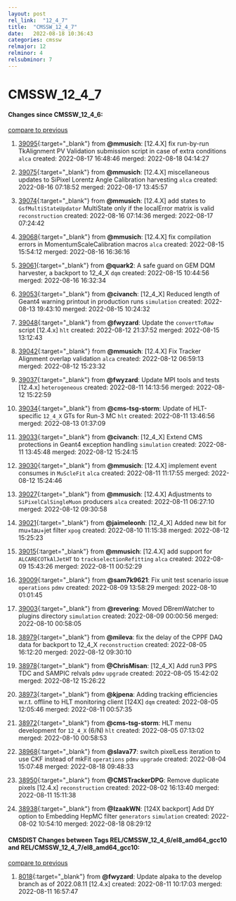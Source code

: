 ```yaml
---
layout: post
rel_link:  "12_4_7"
title:  "CMSSW_12_4_7"
date:   2022-08-18 10:36:43
categories: cmssw
relmajor: 12
relminor: 4
relsubminor: 7
---
```


# CMSSW_12_4_7
#### Changes since CMSSW_12_4_6:
[compare to previous](https://github.com/cms-sw/cmssw/compare/CMSSW_12_4_6...CMSSW_12_4_7)



1. [39095](http://github.com/cms-sw/cmssw/pull/39095){:target="_blank"}  from **@mmusich**: [12.4.X] fix run-by-run TkAlignment PV Validation submission script in case of extra conditions `alca` created: 2022-08-17 16:48:46 merged: 2022-08-18 04:14:27

2. [39075](http://github.com/cms-sw/cmssw/pull/39075){:target="_blank"}  from **@mmusich**: [12.4.X] miscellaneous updates to SiPixel Lorentz Angle Calibration harvesting `alca` created: 2022-08-16 07:18:52 merged: 2022-08-17 13:45:57

3. [39074](http://github.com/cms-sw/cmssw/pull/39074){:target="_blank"}  from **@mmusich**: [12.4.X] add states to `GsfMultiStateUpdator` MultiState only if the localError matrix is valid `reconstruction` created: 2022-08-16 07:14:36 merged: 2022-08-17 07:24:42

4. [39068](http://github.com/cms-sw/cmssw/pull/39068){:target="_blank"}  from **@mmusich**: [12.4.X] fix compilation errors in MomentumScaleCalibration macros `alca` created: 2022-08-15 15:54:12 merged: 2022-08-16 16:36:16

5. [39061](http://github.com/cms-sw/cmssw/pull/39061){:target="_blank"}  from **@quark2**: A safe guard on GEM DQM harvester, a backport to 12_4_X `dqm` created: 2022-08-15 10:44:56 merged: 2022-08-16 16:32:34

6. [39053](http://github.com/cms-sw/cmssw/pull/39053){:target="_blank"}  from **@civanch**: [12_4_X] Reduced length of Geant4 warning printout in production runs `simulation` created: 2022-08-13 19:43:10 merged: 2022-08-15 10:24:32

7. [39048](http://github.com/cms-sw/cmssw/pull/39048){:target="_blank"}  from **@fwyzard**: Update the `convertToRaw` script [12.4.x] `hlt` created: 2022-08-12 21:37:52 merged: 2022-08-15 13:12:43

8. [39042](http://github.com/cms-sw/cmssw/pull/39042){:target="_blank"}  from **@mmusich**: [12.4.X] Fix Tracker Alignment overlap validation  `alca` created: 2022-08-12 06:59:13 merged: 2022-08-12 15:23:32

9. [39037](http://github.com/cms-sw/cmssw/pull/39037){:target="_blank"}  from **@fwyzard**: Update MPI tools and tests [12.4.x] `heterogeneous` created: 2022-08-11 14:13:56 merged: 2022-08-12 15:22:59

10. [39034](http://github.com/cms-sw/cmssw/pull/39034){:target="_blank"}  from **@cms-tsg-storm**: Update of HLT-specific `12_4_X` GTs for Run-3 MC `hlt` created: 2022-08-11 13:46:56 merged: 2022-08-13 01:37:09

11. [39033](http://github.com/cms-sw/cmssw/pull/39033){:target="_blank"}  from **@civanch**: [12_4_X] Extend CMS protections in Geant4 exception handling `simulation` created: 2022-08-11 13:45:48 merged: 2022-08-12 15:24:15

12. [39030](http://github.com/cms-sw/cmssw/pull/39030){:target="_blank"}  from **@mmusich**: [12.4.X] implement event consumes in `MuScleFit` `alca` created: 2022-08-11 11:17:55 merged: 2022-08-12 15:24:46

13. [39027](http://github.com/cms-sw/cmssw/pull/39027){:target="_blank"}  from **@mmusich**: [12.4.X] Adjustments to `SiPixelCalSingleMuon` producers `alca` created: 2022-08-11 06:27:10 merged: 2022-08-12 09:30:58

14. [39021](http://github.com/cms-sw/cmssw/pull/39021){:target="_blank"}  from **@jaimeleonh**: [12_4_X] Added new bit for mu+tau+jet filter `xpog` created: 2022-08-10 11:15:38 merged: 2022-08-12 15:25:23

15. [39015](http://github.com/cms-sw/cmssw/pull/39015){:target="_blank"}  from **@mmusich**: [12.4.X] add support for `ALCARECOTkAlJetHT` to `trackselectionRefitting` `alca` created: 2022-08-09 15:43:26 merged: 2022-08-11 00:52:29

16. [39009](http://github.com/cms-sw/cmssw/pull/39009){:target="_blank"}  from **@sam7k9621**: Fix unit test scenario issue `operations` `pdmv` created: 2022-08-09 13:58:29 merged: 2022-08-10 01:01:45

17. [39003](http://github.com/cms-sw/cmssw/pull/39003){:target="_blank"}  from **@revering**: Moved DBremWatcher to plugins directory `simulation` created: 2022-08-09 00:00:56 merged: 2022-08-10 00:58:05

18. [38979](http://github.com/cms-sw/cmssw/pull/38979){:target="_blank"}  from **@mileva**: fix the delay of the CPPF DAQ data for backport to 12_4_X `reconstruction` created: 2022-08-05 16:12:20 merged: 2022-08-12 09:30:10

19. [38978](http://github.com/cms-sw/cmssw/pull/38978){:target="_blank"}  from **@ChrisMisan**: [12_4_X] Add run3 PPS TDC and SAMPIC relvals `pdmv` `upgrade` created: 2022-08-05 15:42:02 merged: 2022-08-12 15:26:22

20. [38973](http://github.com/cms-sw/cmssw/pull/38973){:target="_blank"}  from **@kjpena**: Adding tracking efficiencies w.r.t. offline to HLT monitoring client [124X] `dqm` created: 2022-08-05 12:05:46 merged: 2022-08-11 00:57:35

21. [38972](http://github.com/cms-sw/cmssw/pull/38972){:target="_blank"}  from **@cms-tsg-storm**: HLT menu development for `12_4_X` (6/N) `hlt` created: 2022-08-05 07:13:02 merged: 2022-08-10 00:58:53

22. [38968](http://github.com/cms-sw/cmssw/pull/38968){:target="_blank"}  from **@slava77**: switch pixelLess iteration to use CKF instead of mkFit `operations` `pdmv` `upgrade` created: 2022-08-04 15:07:48 merged: 2022-08-18 09:48:33

23. [38950](http://github.com/cms-sw/cmssw/pull/38950){:target="_blank"}  from **@CMSTrackerDPG**:  Remove duplicate pixels [12.4.x] `reconstruction` created: 2022-08-02 16:13:40 merged: 2022-08-11 15:11:38

24. [38938](http://github.com/cms-sw/cmssw/pull/38938){:target="_blank"}  from **@IzaakWN**: [124X backport] Add DY option to Embedding HepMC filter `generators` `simulation` created: 2022-08-02 10:54:10 merged: 2022-08-18 08:29:12

#### CMSDIST Changes between Tags REL/CMSSW_12_4_6/el8_amd64_gcc10 and REL/CMSSW_12_4_7/el8_amd64_gcc10:
[compare to previous](https://github.com/cms-sw/cmsdist/compare/REL/CMSSW_12_4_6/el8_amd64_gcc10...REL/CMSSW_12_4_7/el8_amd64_gcc10)



1. [8018](http://github.com/cms-sw/cmsdist/pull/8018){:target="_blank"}  from **@fwyzard**: Update alpaka to the develop branch as of 2022.08.11 [12.4.x] created: 2022-08-11 10:17:03 merged: 2022-08-11 16:57:47

